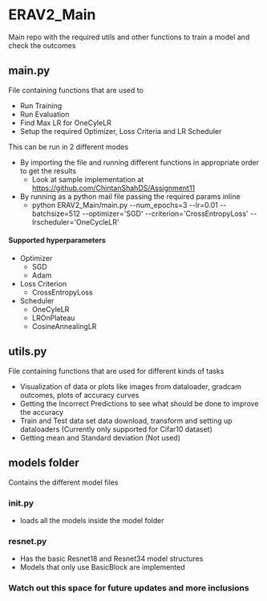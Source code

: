# ERAV2_Main
Main repo with the required utils and other functions to train a model and check the outcomes

## main.py
File containing functions that are used to
- Run Training
- Run Evaluation
- Find Max LR for OneCyleLR
- Setup the required Optimizer, Loss Criteria and LR Scheduler
  
This can be run in 2 different modes
- By importing the file and running different functions in appropriate order to get the results
  - Look at sample implementation at https://github.com/ChintanShahDS/Assignment11
- By running as a python mail file passing the required params inline
  - python ERAV2_Main/main.py --num_epochs=3 --lr=0.01 --batchsize=512 --optimizer='SGD' --criterion='CrossEntropyLoss' --lrscheduler='OneCycleLR'

#### Supported hyperparameters
- Optimizer
  - SGD
  - Adam
- Loss Criterion
  - CrossEntropyLoss
- Scheduler
  - OneCyleLR
  - LROnPlateau
  - CosineAnnealingLR

## utils.py
File containing functions that are used for different kinds of tasks
- Visualization of data or plots like images from dataloader, gradcam outcomes, plots of accuracy curves
- Getting the Incorrect Predictions to see what should be done to improve the accuracy
- Train and Test data set data download, transform and setting up dataloaders (Currently only supported for Cifar10 dataset)
- Getting mean and Standard deviation (Not used)

## models folder
Contains the different model files
### init.py
- loads all the models inside the model folder

### resnet.py
- Has the basic Resnet18 and Resnet34 model structures
- Models that only use BasicBlock are implemented

### Watch out this space for future updates and more inclusions

